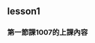 <!-- ## 等於html裡面的<h2>，#代表標籤 -->
## lesson1
### 第一節課1007的上課內容
<!-- md=markdown(標籤)格式=工程師的說明書 -->
<!-- 修改後要把變更存到暫存的變更在打包提交(commit) -->